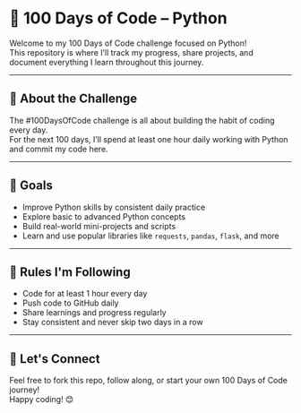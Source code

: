 # 🐍 100 Days of Code – Python

Welcome to my 100 Days of Code challenge focused on Python!  
This repository is where I’ll track my progress, share projects, and document everything I learn throughout this journey.

---

## 📅 About the Challenge

The #100DaysOfCode challenge is all about building the habit of coding every day.  
For the next 100 days, I’ll spend at least one hour daily working with Python and commit my code here.

---

## 🚀 Goals

- Improve Python skills by consistent daily practice
- Explore basic to advanced Python concepts
- Build real-world mini-projects and scripts
- Learn and use popular libraries like `requests`, `pandas`, `flask`, and more

---

## 📌 Rules I'm Following

- Code for at least 1 hour every day
- Push code to GitHub daily
- Share learnings and progress regularly
- Stay consistent and never skip two days in a row

---

## 🙌 Let's Connect

Feel free to fork this repo, follow along, or start your own 100 Days of Code journey!  
Happy coding! 😊
